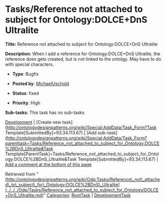 #  Tasks/Reference not attached to subject for Ontology:DOLCE+DnS Ultralite


__Title:__ Reference not attached to subject for Ontology:DOLCE+DnS Ultralite


__Description:__ When I add a reference for Ontology:DOLCE+DnS Ultralite, the reference does gets created, but is not linked to the ontolgy. May have to do with special characters. 


  





* __Type__: Bugfix
* __Posted by__: [MichaelUschold](../../../User/MichaelUschold.md "User:MichaelUschold")
* __Status__: fixed


* __Priority__: High




__Sub-tasks__:
This task has no sub-tasks




[Development](../../../Odp/Development.md "Odp:Development") | [Create new task](http://ontologydesignpatterns.org/wiki/Special:AddData/Task_Form?Task Template[SubmittedBy]=93.34.113.67).| [Add sub-task](http://ontologydesignpatterns.org/wiki/Special:AddData/Task_Form?parenttask=Tasks/Reference_not_attached_to_subject_for_Ontology:DOLCE%2BDnS_Ultralite&Task Template[ParentTask]=Tasks/Reference_not_attached_to_subject_for_Ontology:DOLCE%2BDnS_Ultralite&Task Template[SubmittedBy]=93.34.113.67) | [Add a comment at the bottom of this page](../index.php@title=Odp%253AAdd_comment&target=Odp%253ATasks%252F../../../Odp/Tasks/Reference_not_attached_to_subject_for_Ontology/DOLCE+DnS_Ultralite.md#New_comment "http://ontologydesignpatterns.org/wiki/index.php?title=Odp:Add_comment&target=Odp:Tasks/Reference_not_attached_to_subject_for_Ontology:DOLCE%2BDnS_Ultralite#New_comment")


Retrieved from "[http://ontologydesignpatterns.org/wiki/Odp:Tasks/Reference\_not\_attached\_to\_subject\_for\_Ontology:DOLCE%2BDnS\_Ultralite](../../../Odp/Tasks/Reference_not_attached_to_subject_for_Ontology/DOLCE+DnS_Ultralite.md)"
 [Categories](http://ontologydesignpatterns.org/wiki/Special:Categories "Special:Categories"): [RootTask](../../../Category/RootTask.md "Category:RootTask") | [DevelopmentTask](../../../Category/DevelopmentTask.md "Category:DevelopmentTask")